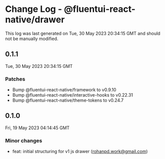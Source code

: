 # Change Log - @fluentui-react-native/drawer

This log was last generated on Tue, 30 May 2023 20:34:15 GMT and should not be manually modified.

<!-- Start content -->

## 0.1.1

Tue, 30 May 2023 20:34:15 GMT

### Patches

- Bump @fluentui-react-native/framework to v0.9.10
- Bump @fluentui-react-native/interactive-hooks to v0.22.31
- Bump @fluentui-react-native/theme-tokens to v0.24.7

## 0.1.0

Fri, 19 May 2023 04:14:45 GMT

### Minor changes

- feat: initial structuring for v1 js drawer (rohanpd.work@gmail.com)
